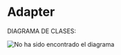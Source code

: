 # Adapter

DIAGRAMA DE CLASES:

![No ha sido encontrado el diagrama](https://www.dofactory.com/images/diagrams/net/adapter.gif)<br>
